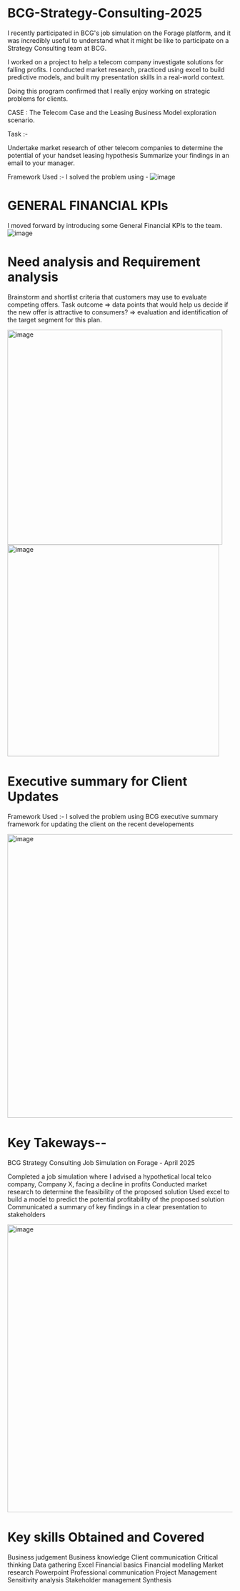 # BCG-Strategy-Consulting-2025

I recently participated in BCG's job simulation on the Forage platform, and it was incredibly useful to understand what it might be like to participate on a Strategy Consulting team at BCG.

I worked on a project to help a telecom company investigate solutions for falling profits. I conducted market research, practiced using excel to build predictive models, and built my presentation skills in a real-world context.

Doing this program confirmed that I really enjoy working on strategic problems for clients. 

CASE : The Telecom Case and the Leasing Business Model exploration scenario.

Task :-

Undertake market research of other telecom companies to determine the potential of your handset leasing hypothesis 
Summarize your findings in an email to your manager.

Framework Used :- 
I solved the problem using -
![image](https://github.com/user-attachments/assets/141ee194-e59d-4f98-a3d3-58ba4a9eb2c8)

# GENERAL FINANCIAL KPIs 
I moved forward by introducing some General Financial KPIs to the team. 
![image](https://github.com/user-attachments/assets/5f6eddfb-56e6-4628-a6d9-bed8106f2d2c)

# Need analysis and Requirement analysis

Brainstorm and shortlist criteria that customers may use to evaluate competing offers. 
Task outcome  => data points that would help us decide if the new offer is attractive to consumers? 
              => evaluation and identification of the target segment for this plan.  

<img width="481" alt="image" src="https://github.com/user-attachments/assets/31fd2450-4106-4c9c-967c-d84e8558ce22" /> <img width="474" alt="image" src="https://github.com/user-attachments/assets/4cb4274b-e497-4418-95eb-53455b2c56dc" /> 

# Executive summary for Client Updates

Framework Used :- 
I solved the problem using BCG executive summary framework for updating the client on the recent developements

<img width="635" alt="image" src="https://github.com/user-attachments/assets/9c9dd7b9-73d1-4bb8-9564-cd417b678ceb" />



# Key Takeways--

BCG Strategy Consulting Job Simulation on Forage - April 2025

Completed a job simulation where I advised a hypothetical local telco company, Company X, facing a decline in profits
Conducted market research to determine the feasibility of the proposed solution
Used excel to build a model to predict the potential profitability of the proposed solution
Communicated a summary of key findings in a clear presentation to stakeholders

<img width="644" alt="image" src="https://github.com/user-attachments/assets/fb646d70-f341-4f65-ad08-caf5d1f359e0" />

# Key skills Obtained and Covered
Business judgement
Business knowledge
Client communication
Critical thinking
Data gathering
Excel
Financial basics
Financial modelling
Market research
Powerpoint
Professional communication
Project Management
Sensitivity analysis
Stakeholder management
Synthesis

